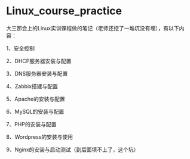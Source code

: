 # Linux_course_practice
大三那会上的Linux实训课程做的笔记（老师还挖了一堆坑没有埋），有以下内容：

1、安全控制

2、DHCP服务器安装与配置

3、DNS服务器安装与配置

4、Zabbix搭建与配置

5、Apache的安装与配置

6、MySQL的安装与配置

7、PHP的安装与配置

8、Wordpress的安装与使用

9、Nginx的安装与启动测试（到后面填不上了，这个坑）
